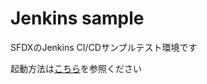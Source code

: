 # Jenkins sample

SFDXのJenkins CI/CDサンプルテスト環境です

起動方法は[こちら](../docs/setup-local-environment.md)を参照ください
